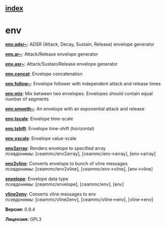 [index](index.html) 
---

# env




[**env.adsr~**](env.adsr~.html): ADSR (Attack, Decay, Sustain, Release) envelope generator 

[**env.ar~**](env.ar~.html): Attack/Release envelope generator 

[**env.asr~**](env.asr~.html): Attack/Sustain/Release envelope generator 

[**env.concat**](env.concat.html): Envelope concatenation 

[**env.follow~**](env.follow~.html): Envelope follower with independent attack and release times 

[**env.mix**](env.mix.html): Mix between two envelopes. Envelopes should contain equal number of segments 

[**env.smooth~**](env.smooth~.html): An envelope with an exponential attack and release 

[**env.tscale**](env.tscale.html): Envelope time-scale 

[**env.tshift**](env.tshift.html): Envelope time-shift (horizontal) 

[**env.vscale**](env.vscale.html): Envelope value-scale 

[**env2array**](env2array.html): Renders envelope to specified array <br>
_псевдонимы:_ [ceammc/env2array], [ceammc/env-&gt;array], [env-&gt;array]


[**env2vline**](env2vline.html): Converts envelope to bunch of vline messages <br>
_псевдонимы:_ [ceammc/env2vline], [ceammc/env-&gt;vline], [env-&gt;vline]


[**envelope**](envelope.html): Envelope data type <br>
_псевдонимы:_ [ceammc/envelope], [ceammc/env], [env]


[**vline2env**](vline2env.html): Converts vline messages to env <br>
_псевдонимы:_ [ceammc/vline2env], [ceammc/vline-&gt;env], [vline-&gt;env]



**Версия:** 0.9.4

**Лицензия:** GPL3
